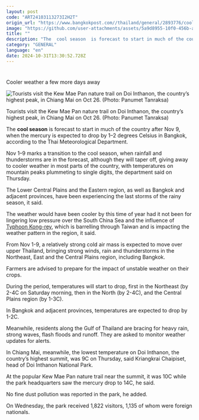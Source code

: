```yaml
---
layout: post
code: "ART24103113273I2H2T"
origin_url: "https://www.bangkokpost.com//thailand/general/2893776/cooler-weather-a-few-more-days-away"
image: "https://github.com/user-attachments/assets/5a9d8955-10f0-456b-adef-fd94d827d2d7"
title: ""
description: "The  cool season  is forecast to start in much of the country after Nov 9, when the mercury is expected to drop by 1–2 degrees Celsius in Bangkok, according to the Thai Meteorological Department."
category: "GENERAL"
language: "en"
date: 2024-10-31T13:30:52.728Z
---
```


# 

Cooler weather a few more days away

![Tourists visit the Kew Mae Pan nature trail on Doi Inthanon, the country’s highest peak, in Chiang Mai on Oct 26. (Photo: Panumet Tanraksa)](https://github.com/user-attachments/assets/69f45b6d-222d-4b0b-8f85-222f8f858b3b)

Tourists visit the Kew Mae Pan nature trail on Doi Inthanon, the country’s highest peak, in Chiang Mai on Oct 26. (Photo: Panumet Tanraksa)

The **cool season** is forecast to start in much of the country after Nov 9, when the mercury is expected to drop by 1–2 degrees Celsius in Bangkok, according to the Thai Meteorological Department.

Nov 1–9 marks a transition to the cool season, when rainfall and thunderstorms are in the forecast, although they will taper off, giving away to cooler weather in most parts of the country, with temperatures on mountain peaks plummeting to single digits, the department said on Thursday.

The Lower Central Plains and the Eastern region, as well as Bangkok and adjacent provinces, have been experiencing the last storms of the rainy season, it said.

The weather would have been cooler by this time of year had it not been for lingering low pressure over the South China Sea and the influence of [Typhoon Kong-rey](https://www.bangkokpost.com/world/2893666/typhoon-kong-rey-hits-taiwan-as-shanghai-braces-for-downpour), which is barrelling through Taiwan and is impacting the weather pattern in the region, it said.

From Nov 1-9, a relatively strong cold air mass is expected to move over upper Thailand, bringing strong winds, rain and thunderstorms in the Northeast, East and the Central Plains region, including Bangkok.

Farmers are advised to prepare for the impact of unstable weather on their crops.

During the period, temperatures will start to drop, first in the Northeast (by 2-4C on Saturday morning, then in the North (by 2-4C), and the Central Plains region (by 1-3C).

In Bangkok and adjacent provinces, temperatures are expected to drop by 1-2C.

Meanwhile, residents along the Gulf of Thailand are bracing for heavy rain, strong waves, flash floods and runoff. They are asked to monitor weather updates for alerts.

In Chiang Mai, meanwhile, the lowest temperature on Doi Inthanon, the country’s highest summit, was 9C on Thursday, said Kriangkrai Chaipiset, head of Doi Inthanon National Park.

At the popular Kew Mae Pan nature trail near the summit, it was 10C while the park headquarters saw the mercury drop to 14C, he said.

No fine dust pollution was reported in the park, he added.

On Wednesday, the park received 1,822 visitors, 1,135 of whom were foreign nationals.